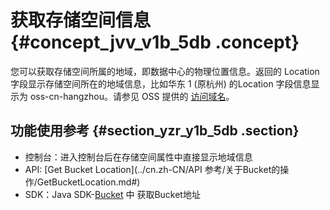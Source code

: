 # 获取存储空间信息 {#concept_jvv_v1b_5db .concept}

您可以获取存储空间所属的地域，即数据中心的物理位置信息。返回的 Location 字段显示存储空间所在的地域信息，比如华东 1 \(原杭州\) 的Location 字段信息显示为 oss-cn-hangzhou。请参见 OSS 提供的 [访问域名](cn.zh-CN/开发指南/访问域名和数据中心.md#)。

## 功能使用参考 {#section_yzr_y1b_5db .section}

-   控制台：进入控制台后在存储空间属性中直接显示地域信息
-   API: [Get Bucket Location](../cn.zh-CN/API 参考/关于Bucket的操作/GetBucketLocation.md#)
-   SDK：Java SDK-[Bucket](https://help.aliyun.com/document_detail/32012.html) 中 获取Bucket地址

